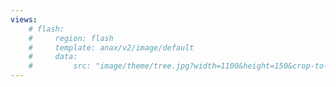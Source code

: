 ```yaml
---
views:
    # flash:
    #     region: flash
    #     template: anax/v2/image/default
    #     data:
    #         src: "image/theme/tree.jpg?width=1100&height=150&crop-to-fit&area=0,0,30,0"
---
```

